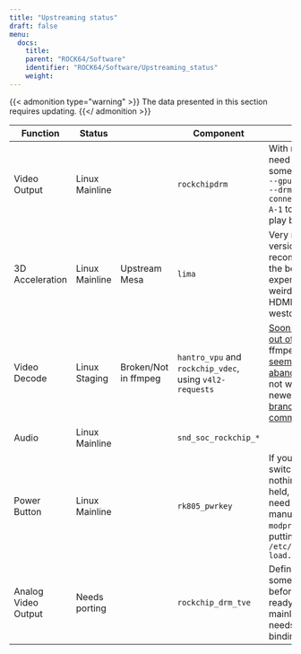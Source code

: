 ```yaml
---
title: "Upstreaming status"
draft: false
menu:
  docs:
    title:
    parent: "ROCK64/Software"
    identifier: "ROCK64/Software/Upstreaming_status"
    weight:
---
```


{{< admonition type="warning" >}}
 The data presented in this section requires updating.
{{</ admonition >}}

| Function  | Status  |     | Component | Notes |
| ---       | ---     | --- | ---       | ---
| Video Output | Linux Mainline | | `rockchipdrm` | With mpv, you'll need to specify something like `mpv --gpu-context=drm --drm-connector=1.HDMI-A-1` to get it to play back on a VT |
| 3D Acceleration | Linux Mainline | Upstream Mesa | `lima` | Very recent version recommended for the best experience. Has weird glitches on HDMI output in weston. |
| Video Decode | Linux Staging | Broken/Not in ffmpeg | `hantro_vpu` and `rockchip_vdec`, using `v4l2-requests` | [Soon to be moved out of staging](https://lore.kernel.org/linux-media/49b1-608d4d00-2b-62afdf80@101971638/), ffmpeg patch set [seemingly abandoned](https://patchwork.ffmpeg.org/project/ffmpeg/patch/20201209202513.27449-3-jonas@kwiboo.se/), does not work on newer kernels. [Git branch with commits](https://github.com/Kwiboo/FFmpeg/commits/v4l2-request-hwaccel-master-stable) |
| Audio | Linux Mainline | | `snd_soc_rockchip_*` |  |
| Power Button | Linux Mainline |  | `rk805_pwrkey` | If your PWR switch does nothing unless held, this may need to be loaded manually with `modprobe` or by putting it in `/etc/modules-load.d/` |
| Analog Video Output | Needs porting | | `rockchip_drm_tve` | Definitely needs some cleanup before it'd be ready for mainline, and needs some dt bindings written. |